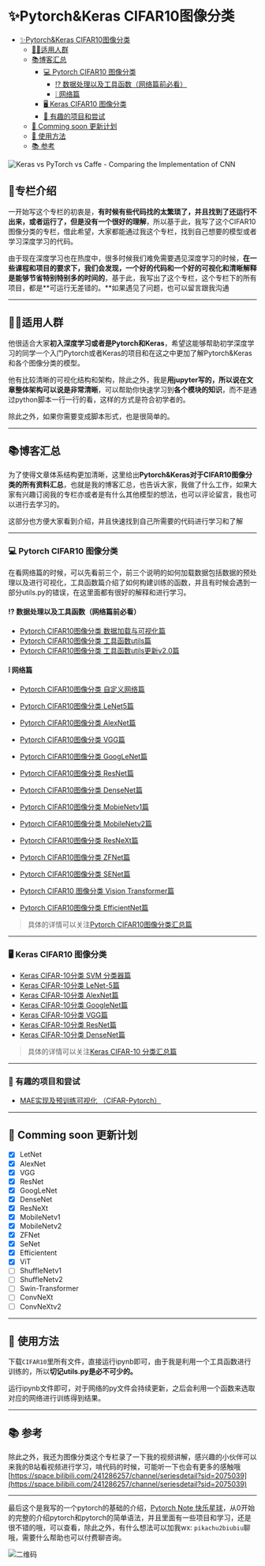 # ✨Pytorch&Keras CIFAR10图像分类

<!-- TOC -->

- [✨Pytorch&Keras CIFAR10图像分类](#pytorchkeras-cifar10图像分类)
  - [🧑‍🎓适用人群](#‍适用人群)
  - [📚︎博客汇总](#︎博客汇总)
    - [💻︎ Pytorch CIFAR10 图像分类](#︎-pytorch-cifar10-图像分类)
      - [⁉ 数据处理以及工具函数（网络篇前必看）](#⁉-数据处理以及工具函数网络篇前必看)
      - [❕ 网络篇](#-网络篇)
    - [🖥︎ Keras CIFAR10 图像分类](#🖥︎-keras-cifar10-图像分类)
    - [💝 有趣的项目和尝试](#-有趣的项目和尝试)
  - [📅 Comming soon 更新计划](#-comming-soon-更新计划)
  - [🧰 使用方法](#🧰-使用方法)
  - [📚 参考](#-参考)

<!-- /TOC -->
![Keras vs PyTorch vs Caffe - Comparing the Implementation of CNN](https://149695847.v2.pressablecdn.com/wp-content/uploads/2020/08/create-machine-learning-and-deep-learning-models-using-pytorch-and-tensorflow.jpg#pic_center)

## 💪专栏介绍

一开始写这个专栏的初衷是，**有时候有些代码找的太繁琐了，并且找到了还运行不出来，或者运行了，但是没有一个很好的理解**，所以基于此，我写了这个CIFAR10图像分类的专栏，借此希望，大家都能通过我这个专栏，找到自己想要的模型或者学习深度学习的代码。

由于现在深度学习也在热度中，很多时候我们难免需要遇见深度学习的时候，**在一些课程和项目的要求下，我们会发现，一个好的代码和一个好的可视化和清晰解释是能够节省特别特别多的时间的**，基于此，我写出了这个专栏，这个专栏下的所有项目，都是**可运行无差错的。**如果遇见了问题，也可以留言跟我沟通

---

## 🧑‍🎓适用人群

他很适合大家**初入深度学习或者是Pytorch和Keras**，希望这能够帮助初学深度学习的同学一个入门Pytorch或者Keras的项目和在这之中更加了解Pytorch&Keras和各个图像分类的模型。

他有比较清晰的可视化结构和架构，除此之外，我是**用jupyter写的，所以说在文章整体架构可以说是非常清晰**，可以帮助你快速学习到**各个模块的知识**，而不是通过python脚本一行一行的看，这样的方式是符合初学者的。

除此之外，如果你需要变成脚本形式，也是很简单的。

---

## 📚︎博客汇总

为了使得文章体系结构更加清晰，这里给出**Pytorch&Keras对于CIFAR10图像分类的所有资料汇总**，也就是我的博客汇总，也告诉大家，我做了什么工作，如果大家有兴趣订阅我的专栏亦或者是有什么其他模型的想法，也可以评论留言，我也可以进行去学习的。

这部分也方便大家看到介绍，并且快速找到自己所需要的代码进行学习和了解

---

### 💻︎ Pytorch CIFAR10 图像分类

在看网络篇的时候，可以先看前三个，前三个说明的如何加载数据包括数据的预处理以及进行可视化，工具函数篇介绍了如何构建训练的函数，并且有时候会遇到一部分utils.py的错误，在这里面都有很好的解释和进行学习。

#### ⁉ 数据处理以及工具函数（网络篇前必看）

- [Pytorch CIFAR10图像分类 数据加载与可视化篇](https://blog.csdn.net/weixin_45508265/article/details/119285113)
- [Pytorch CIFAR10图像分类 工具函数utils篇](https://redamancy.blog.csdn.net/article/details/121589217) 
- [Pytorch CIFAR10图像分类 工具函数utils更新v2.0篇](https://redamancy.blog.csdn.net/article/details/127856569)

#### ❕ 网络篇

- [Pytorch CIFAR10图像分类 自定义网络篇](https://blog.csdn.net/weixin_45508265/article/details/119305277)
- [Pytorch CIFAR10图像分类 LeNet5篇](https://blog.csdn.net/weixin_45508265/article/details/119305673)
- [Pytorch CIFAR10图像分类 AlexNet篇](https://blog.csdn.net/weixin_45508265/article/details/119305848)  
- [Pytorch CIFAR10图像分类 VGG篇](https://blog.csdn.net/weixin_45508265/article/details/119332904) 
- [Pytorch CIFAR10图像分类 GoogLeNet篇](https://blog.csdn.net/weixin_45508265/article/details/119399239)
- [Pytorch CIFAR10图像分类 ResNet篇](https://blog.csdn.net/weixin_45508265/article/details/119532143) 
- [Pytorch CIFAR10图像分类 DenseNet篇](https://blog.csdn.net/weixin_45508265/article/details/119648036)

- [Pytorch CIFAR10图像分类 MobieNetv1篇](https://redamancy.blog.csdn.net/article/details/124636103)
- [Pytorch CIFAR10图像分类 MobileNetv2篇](https://redamancy.blog.csdn.net/article/details/127946431) 
- [Pytorch CIFAR10图像分类 ResNeXt篇](https://redamancy.blog.csdn.net/article/details/126655797)  
- [Pytorch CIFAR10图像分类 ZFNet篇](https://blog.csdn.net/weixin_45508265/article/details/128560595)
- [Pytorch CIFAR10图像分类 SENet篇](https://blog.csdn.net/weixin_45508265/article/details/130938341)
- [Pytorch CIFAR10 图像分类 Vision Transformer篇](https://redamancy.blog.csdn.net/article/details/126751948)
- [Pytorch CIFAR10图像分类 EfficientNet篇](https://blog.csdn.net/weixin_45508265/article/details/128585354)

> 具体的详情可以关注[Pytorch CIFAR10图像分类汇总篇](https://redamancy.blog.csdn.net/article/details/119285255)

---

### 🖥︎ Keras CIFAR10 图像分类

- [Keras CIFAR-10分类 SVM 分类器篇][1]
- [Keras CIFAR-10分类 LeNet-5篇][2]
- [Keras CIFAR-10分类 AlexNet篇][3]
- [Keras CIFAR-10分类 GoogleNet篇][4]
- [Keras CIFAR-10分类 VGG篇][5]
- [Keras CIFAR-10分类 ResNet篇][6]
- [Keras CIFAR-10分类 DenseNet篇][7]

> 具体的详情可以关注[Keras CIFAR-10 分类汇总篇](https://blog.csdn.net/weixin_45508265/article/details/127859003)

---

### 💝 有趣的项目和尝试

- [MAE实现及预训练可视化 （CIFAR-Pytorch）][MAE]

---

## 📅 Comming soon 更新计划

- [x] LetNet
- [x] AlexNet
- [x] VGG
- [x] ResNet
- [x] GoogLeNet
- [x] DenseNet
- [x] ResNeXt
- [x] MobileNetv1
- [x] MobileNetv2
- [x] ZFNet
- [x] SeNet
- [x] Efficientent
- [x] ViT
- [ ] ShuffleNetv1
- [ ] ShuffleNetv2
- [ ] Swin-Transformer
- [ ] ConvNeXt
- [ ] ConvNeXtv2

---

## 🧰 使用方法

下载`CIFAR10`里所有文件，直接运行ipynb即可，由于我是利用一个工具函数进行训练的，所以**切记utils.py是必不可少的。**

运行ipynb文件即可，对于网络的py文件会持续更新，之后会利用一个函数来选取对应的网络进行训练得到结果。

---

## 📚 参考

除此之外，我还为图像分类这个专栏录了一下我的视频讲解，感兴趣的小伙伴可以来我的B站看视频进行学习，啃代码的时候，可能听一下也会有更多的感触哦
[https://space.bilibili.com/241286257/channel/seriesdetail?sid=2075039](https://space.bilibili.com/241286257/channel/seriesdetail?sid=2075039)

---

最后这个是我写的一个pytorch的基础的介绍，[Pytorch Note 快乐星球](https://blog.csdn.net/weixin_45508265/article/details/117809512)，从0开始的完整的介绍pytorch和pytorch的简单语法，并且里面有一些项目和学习，还是很不错的哦，可以查看，除此之外，有什么想法可以加我wx: `pikachu2biubiu`聊哦，需要什么帮助也可以付费聊咨询。

![二维码](C:\Users\86137\Documents\GitHub\Pytorch-Image-Classification\QR.png)











[1]: https://redamancy.blog.csdn.net/article/details/126445778
[2]: https://redamancy.blog.csdn.net/article/details/126446810
[3]: https://redamancy.blog.csdn.net/article/details/126590621
[4]: https://redamancy.blog.csdn.net/article/details/126591761
[5]: https://redamancy.blog.csdn.net/article/details/126669709
[6]: https://redamancy.blog.csdn.net/article/details/127827641
[7]: https://redamancy.blog.csdn.net/article/details/127828318
[MAE]: https://redamancy.blog.csdn.net/article/details/126863995

